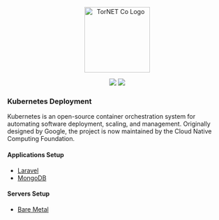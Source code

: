 <p align="center">
  <a href="https://www.tornet.co/" target="_blank">
    <img src="https://upload.wikimedia.org/wikipedia/commons/thumb/3/39/Kubernetes_logo_without_workmark.svg/2109px-Kubernetes_logo_without_workmark.svg.png" width="150" alt="TorNET Co Logo">
  </a>
</p>
<p align="center">
	<a href="https://www.tornet.co"><img src="https://flat.badgen.net/badge/Doc/Kubernetes/f2a?color=2E6CE6" /></a>
	<a href="https://laravel.com"><img src="https://flat.badgen.net/badge/icon/GIT?icon=git&label&color=2E6CE6" /></a>
</p>


### Kubernetes Deployment
Kubernetes is an open-source container orchestration system for automating software deployment, scaling, and management. Originally designed by Google, the project is now maintained by the Cloud Native Computing Foundation. 

#### Applications Setup
- [Laravel](applications/laravel/setup.md)
- [MongoDB](applications/mongodb/setup.md)

#### Servers Setup
- [Bare Metal](servers/bare-metal/setup.md)
